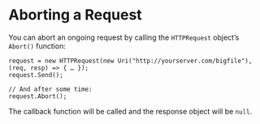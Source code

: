 # Aborting a Request
You can abort an ongoing request by calling the `HTTPRequest` object’s `Abort()` function:

```language-csharp
request = new HTTPRequest(new Uri("http://yourserver.com/bigfile"), (req, resp) => { … });
request.Send();

// And after some time:
request.Abort();
```

The callback function will be called and the response object will be `null`.
